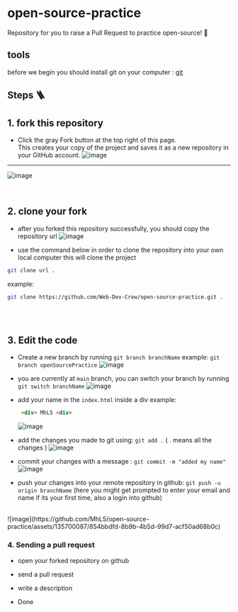 # open-source-practice

Repository for you to raise a Pull Request to practice open-source! 🎉

## tools

before we begin you should install git on your computer : [git](https://www.git-scm.com/)

## Steps 🪜

## 1. fork this repository

- Click the gray Fork button at the top right of this page. <br/> This creates your copy of the project and saves it as a new repository in your GitHub account.
 ![image](https://github.com/MhL5/open-source-practice/assets/135700087/c3129f9d-16a6-4724-85e8-c3c5050e88f4)

<hr>

 ![image](https://github.com/MhL5/open-source-practice/assets/135700087/3b5096ee-7d2f-4505-a754-bc0fa48ecc57)

<br/>

## 2. clone your fork

- after you forked this repository successfully, you should copy the repository url
 ![image](https://github.com/MhL5/open-source-practice/assets/135700087/b3c85df5-ec3f-4b49-b470-7d82cd89d560)


- use the command below in order to clone the repository into your own local computer
  this will clone the project

```bash
git clone url .
```
example: 
```bash
git clone https://github.com/Web-Dev-Crew/open-source-practice.git .
```

<br/>
<br/>

## 3. Edit the code

- Create a new branch by running `git branch branchName`
  example: `git branch openSourcePractice`
  ![image](https://github.com/MhL5/open-source-practice/assets/135700087/33730409-98ec-45de-99da-c3d986d2cf69)

- you are currently at `main` branch, you can switch your branch by running `git switch branchName`
  ![image](https://github.com/MhL5/open-source-practice/assets/135700087/908e1489-8ed0-4a55-beed-5817204785b3)


- add your name in the `index.html` inside a div 
  example: 
  ```html
   <div> MhL5 <div>
  ```
  ![image](https://github.com/MhL5/open-source-practice/assets/135700087/f5d2fc8a-652a-4f26-bcb7-3d350b54605d)


- add the changes you made to git using: `git add .` ( . means all the changes )
  ![image](https://github.com/MhL5/open-source-practice/assets/135700087/58112c79-bfde-4767-a38c-6e43845e39ad)

  
- commit your changes with a message : `git commit -m "added my name"`
  ![image](https://github.com/MhL5/open-source-practice/assets/135700087/1ead3866-e0ea-4b97-999e-7d9ba314f2ca)


- push your changes into your remote repository in github: `git push -u origin branchName` (here you might get prompted to enter your email and name if its your first time, also a login into github)
<br/>
![image](https://github.com/MhL5/open-source-practice/assets/135700087/854bbdfd-8b9b-4b5d-99d7-acf50ad68b0c)



### 4. Sending a pull request

- open your forked repository on github
- send a pull request
- write a description

- Done
